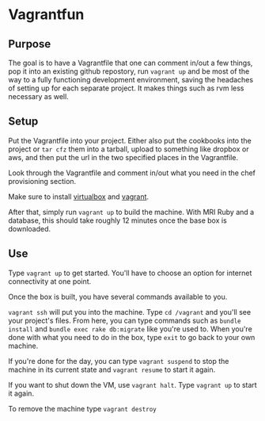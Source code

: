 Vagrantfun
==========

Purpose
---------
The goal is to have a Vagrantfile that one can comment in/out a few things, pop it into an existing github
repostory, run `vagrant up` and be most of the way to a fully functioning development environment, saving the
headaches of setting up for each separate project. It makes things such as rvm less necessary as well.

Setup
---------
Put the Vagrantfile into your project. Either also put the cookbooks into the project or `tar cfz` them into
a tarball, upload to something like dropbox or aws, and then put the url in the two specified places in the
Vagrantfile.

Look through the Vagrantfile and comment in/out what you need in the chef provisioning section.

Make sure to install [virtualbox](https://www.virtualbox.org/wiki/Downloads) and [vagrant](http://www.vagrantup.com/).

After that, simply run `vagrant up` to build the machine. With MRI Ruby and a database, this should take roughly 12 minutes once the base box is downloaded.

Use
---------
Type `vagrant up` to get started. You'll have to choose an option for internet connectivity at one point.

Once the box is built, you have several commands available to you.

`vagrant ssh` will put you into the machine. Type `cd /vagrant` and you'll see your project's files.
From here, you can type commands such as `bundle install` and `bundle exec rake db:migrate` like you're used to.
When you're done with what you need to do in the box, type `exit` to go back to your own machine.

If you're done for the day, you can type `vagrant suspend` to stop the machine in its current state and `vagrant resume` to start it again.

If you want to shut down the VM, use `vagrant halt`. Type `vagrant up` to start it again.

To remove the machine type `vagrant destroy`
